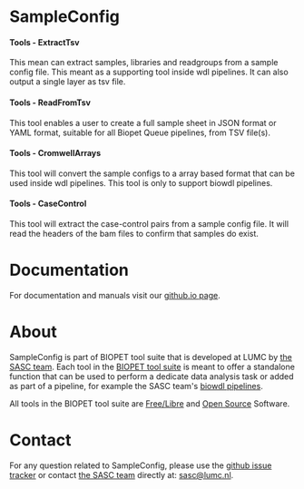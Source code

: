 # SampleConfig


#### Tools - ExtractTsv

This mean can extract samples, libraries and readgroups from a sample config file. This meant as a supporting tool inside wdl pipelines.
It can also output a single layer as tsv file.
    
        

#### Tools - ReadFromTsv

This tool enables a user to create a full sample sheet in JSON format or
YAML format, suitable for all Biopet Queue pipelines, from TSV file(s).
    
        

#### Tools - CromwellArrays

This tool will convert the sample configs to a array based format that can be used inside wdl pipelines.
This tool is only to support biowdl pipelines.

    
        

#### Tools - CaseControl

 This tool will extract the case-control pairs from a sample config file.
 It will read the headers of the bam files to confirm that samples do exist.
    
        

# Documentation

For documentation and manuals visit our [github.io page](https://biopet.github.io/sampleconfig).

# About


SampleConfig is part of BIOPET tool suite that is developed at LUMC by [the SASC team](http://sasc.lumc.nl/).
Each tool in the [BIOPET tool suite](https://github.com/biopet/) is meant to offer a standalone function that can be used to perform a
dedicate data analysis task or added as part of a pipeline, for example the SASC team's [biowdl pipelines](https://github.com/biowdl).

All tools in the BIOPET tool suite are [Free/Libre](https://www.gnu.org/philosophy/free-sw.html) and
[Open Source](https://opensource.org/osd) Software.
    

# Contact


<p>
  <!-- Obscure e-mail address for spammers -->
For any question related to SampleConfig, please use the
<a href='https://github.com/biopet/sampleconfig/issues'>github issue tracker</a>
or contact
 <a href='http://sasc.lumc.nl/'>the SASC team</a> directly at: <a href='&#109;&#97;&#105;&#108;&#116;&#111;&#58;&#115;&#97;&#115;&#99;&#64;&#108;&#117;&#109;&#99;&#46;&#110;&#108;'>
&#115;&#97;&#115;&#99;&#64;&#108;&#117;&#109;&#99;&#46;&#110;&#108;</a>.
</p>

     

